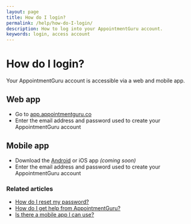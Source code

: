 ```yaml
---
layout: page
title: How do I login?
permalink: /help/how-do-I-login/
description: How to log into your AppointmentGuru account.
keywords: login, access account
---
```


# How do I login?

Your AppointmentGuru account is accessible via a web and mobile app.

## Web app

* Go to [app.appointmentguru.co](https://app.appointmentguru.co/)
* Enter the email address and password used to create your AppointmentGuru account

## Mobile app

* Download the [Android](https://play.google.com/store/apps/details?id=za.co.AppointmentGuru.practitioner) or iOS app *(coming soon)*
* Enter the email address and password used to create your AppointmentGuru account

### Related articles

* [How do I reset my password?](/help/reset-password)
* [How do I get help from AppointmentGuru?](/help/how-do-I-get-help)
* [Is there a mobile app I can use?](/help/is-there-a-mobile-app)
